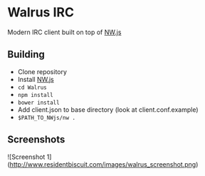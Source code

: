 # Walrus IRC
Modern IRC client built on top of [NW.js](https://github.com/nwjs/nw.js)

## Building
* Clone repository
* Install [NW.js](https://github.com/nwjs/nw.js)
* `cd Walrus`
* `npm install`
* `bower install`
* Add client.json to base directory (look at client.conf.example)
* `$PATH_TO_NWjs/nw .`

## Screenshots
![Screenshot 1] (http://www.residentbiscuit.com/images/walrus_screenshot.png)
